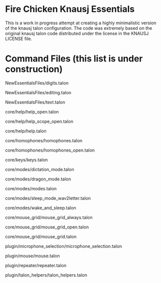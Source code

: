 # Fire Chicken Knausj Essentials
This is a work in progress attempt at creating a highly minimalistic version of the knausj talon configuration. The code was extremely based on the original knausj talon code distributed under the license in the KNAUSJ LICENSE file.

# Command Files (this list is under construction)
NewEssentialsFiles/digits.talon

NewEssentialsFiles/editing.talon

NewEssentialsFiles/text.talon

core/help/help_open.talon

core/help/help_scope_open.talon

core/help/help.talon

core/homophones/homophones.talon

core/homophones/homophones_open.talon

core/keys/keys.talon

core/modes/dictation_mode.talon

core/modes/dragon_mode.talon

core/modes/modes.talon

core/modes/sleep_mode_wav2letter.talon

core/modes/wake_and_sleep.talon

core/mouse_grid/mouse_grid_always.talon

core/mouse_grid/mouse_grid_open.talon

core/mouse_grid/mouse_grid.talon

plugin/microphone_selection/microphone_selection.talon

plugin/mouse/mouse.talon

plugin/repeater/repeater.talon

plugin/talon_helpers/talon_helpers.talon
